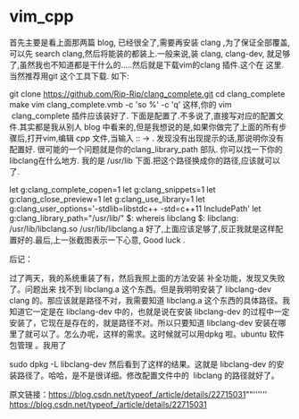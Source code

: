 # vim_cpp

首先主要是看上面那两篇 blog, 已经很全了,需要再安装 clang ,为了保证全部覆盖,可以先 search clang,然后将能装的都装上.一般来说,装 clang, clang-dev, 就足够了,虽然我也不知道都是干什么的.....然后就是下载vim的clang 插件.这个在 这里.当然推荐用git 这个工具下载. 如下:


git clone https://github.com/Rip-Rip/clang_complete.git
cd clang_complete
make
vim clang_complete.vmb -c 'so %' -c 'q'
这样,你的 vim  clang_complete 插件应该装好了. 下面是配置了.不多说了,直接写对应的配置文件.其实都是我从别人 blog 中看来的,但是我想说的是,如果你做完了上面的所有步骤后,打开vim,编辑 cpp 文件,当输入 :: -> . 发现没有出现提示的话,那说明你没有配置好. 很可能的一个问题就是你的clang_library_path 部队. 你可以找一下你的 libclang在什么地方. 我的是 /usr/lib 下面.把这个路径换成你的路径,应该就可以了. 

let g:clang_complete_copen=1
let g:clang_snippets=1
let g:clang_close_preview=1
let g:clang_use_library=1
let g:clang_user_options='-stdlib=libstdc++ -std=c++11 IncludePath'
let g:clang_library_path="/usr/lib/"
$: whereis libclang
$: libclang: /usr/lib/libclang.so /usr/lib/libclang.a
好了,上面应该足够了,反正我就是这样配置好的.最后,上一张截图表示一下心意, Good luck .





后记：

过了两天，我的系统重装了有，然后我照上面的方法安装 补全功能，发现又失败了。问题出来 找不到 libclang.a 这个东西。但是我明明安装了 libclang-dev clang 的。那应该就是路径不对，我需要知道 libclang.a 这个东西的具体路径。我知道它一定是在 libclang-dev 中的，也就是说在安装 libclang-dev 的过程中一定安装了，它现在是存在的，就是路径不对。所以只要知道 libclang-dev 安装在哪里了就可以了。怎么办呢，这样的需求。这时候就可以用dpkg 啦。ubuntu 软件包管理 。我用了

 sudo dpkg -L libclang-dev
 然后看到了这样的结果。这就是 libclang-dev 的安装路径了。哈哈，是不是很详细。修改配置文件中的  libclang 的路径就好了。
 
 
 原文链接：https://blog.csdn.net/typeof_/article/details/22715031""''''''
 https://blog.csdn.net/typeof_/article/details/22715031
